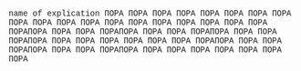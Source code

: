 <font face="Courier New, Arial">name of explication
ПОРА ПОРА ПОРА ПОРА ПОРА ПОРА ПОРА ПОРА ПОРА ПОРА ПОРА ПОРА ПОРА ПОРА ПОРА ПОРА
ПОРА ПОРА ПОРА ПОРАПОРА ПОРА ПОРА ПОРАПОРА ПОРА ПОРА ПОРАПОРА ПОРА ПОРА ПОРАПОРА ПОРА ПОРА ПОРА
ПОРА ПОРА ПОРА ПОРАПОРА ПОРА ПОРА ПОРАПОРА ПОРА ПОРА ПОРАПОРА ПОРА ПОРА ПОРА
ПОРА ПОРА ПОРА ПОРА
